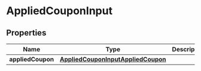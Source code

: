 

# AppliedCouponInput


## Properties

| Name | Type | Description | Notes |
|------------ | ------------- | ------------- | -------------|
|**appliedCoupon** | [**AppliedCouponInputAppliedCoupon**](AppliedCouponInputAppliedCoupon.md) |  |  |




